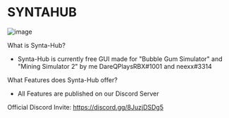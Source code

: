 # SYNTAHUB

![image](https://user-images.githubusercontent.com/80836947/171590598-0d654109-0f21-4ea1-b539-416728c4dfc2.png)

What is Synta-Hub?
- Synta-Hub is currently free GUI made for "Bubble Gum Simulator" and "Mining Simulator 2" by me DareQPlaysRBX#1001 and neexx#3314

What Features does Synta-Hub offer?
- All Features are published on our Discord Server

Official Discord Invite:
https://discord.gg/8JuzjDSDg5

